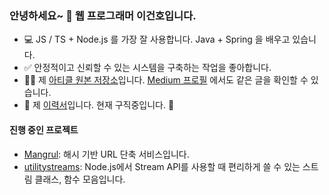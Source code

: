 ### 안녕하세요~ 👋 웹 프로그래머 이건호입니다.

- 💻 JS / TS + Node.js 를 가장 잘 사용합니다. Java + Spring 을 배우고 있습니다.
- ✅ 안정적이고 신뢰할 수 있는 시스템을 구축하는 작업을 좋아합니다.
- ✍🏼 제 [아티클 원본 저장소](https://github.com/daengdaengLee/articles)입니다. [Medium 프로필](https://medium.com/@daengdaenglee/lists)
  에서도 같은 글을 확인할 수 있습니다.
- 💼 제 [이력서](https://github.com/daengdaengLee/daengdaengLee/blob/main/RESUME.md)입니다. 현재 구직중입니다. 🏃

#### 진행 중인 프로젝트

- [Mangrul](https://github.com/daengdaengLee/mangurl):
  해시 기반 URL 단축 서비스입니다.
- [utilitystreams](https://github.com/daengdaengLee/utilitystreams):
  Node.js에서 Stream API를 사용할 때 편리하게 쓸 수 있는 스트림 클래스, 함수 모음입니다.
